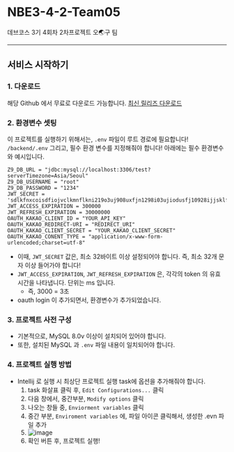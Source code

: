 # NBE3-4-2-Team05
데브코스 3기 4회차 2차프로젝트 오🌏구 팀

---
## 서비스 시작하기
### 1. 다운로드

해당 Github 에서 무료로 다운로드 가능합니다.
[최신 릴리즈 다운로드](https://github.com/prgrms-be-devcourse/NBE3-4-2-team05/archive/refs/heads/main.zip)

### 2. 환경변수 셋팅

이 프로젝트를 실행하기 위해서는, `.env` 파일이 루트 경로에 필요합니다!
`/backend/.env`
그리고, 필수 환경 변수를 지정해줘야 합니다!
아래에는 필수 환경변수와 예시입니다.

```env
Z9_DB_URL = "jdbc:mysql://localhost:3306/test?serverTimezone=Asia/Seoul"
Z9_DB_USERNAME = "root"
Z9_DB_PASSWORD = "1234"
JWT_SECRET = 'sdlkfnxcoisdfiojvclkmnflkni219o3uj908uxfjn1298i03ujiodusfj10928ijjsklfnwe0ijf1io2j3oi1kklasdf'
JWT_ACCESS_EXPIRATION = 300000
JWT_REFRESH_EXPIRATION = 30000000
OAUTH_KAKAO_CLIENT_ID = "YOUR_API_KEY"
OAUTH_KAKAO_REDIRECT-URI = "REDIRECT_URI"
OAUTH_KAKAO_CLIENT_SECRET = "YOUR_KAKAO_CLIENT_SECRET"
OAUTH_KAKAO_CONENT_TYPE = "application/x-www-form-urlencoded;charset=utf-8"
```
- 이때, `JWT_SECRET` 값은, 최소 32바이트 이상 설정되어야 합니다. 즉, 최소 32개 문자 이상 들어가야 합니다!
- `JWT_ACCESS_EXPIRATION`, `JWT_REFRESH_EXPIRATION` 은, 각각의 token 의 유효 시간을 나타냅니다. 단위는 ms 입니다.
  - 즉, 3000 = 3초 
- oauth login 이 추가되면서, 환경변수가 추가되었습니다.

### 3. 프로젝트 사전 구성
- 기본적으로, MySQL 8.0v 이상이 설치되어 있어야 합니다.
- 또한, 설치된 MySQL 과 `.env` 파일 내용이 일치되어야 합니다.

### 4. 프로젝트 실행 방법
- Intellij 로 실행 시 최상단 프로젝트 실행 task에 옵션을 추가해줘야 합니다.
  1. task 화살표 클릭 후, `Edit Configurations...` 클릭
  2. 다음 창에서, 중간부분, `Modify options` 클릭
  3. 나오는 창들 중, `Enviorment variables` 클릭
  4. 중간 부분, `Enviroment variables` 에, 파일 아이콘 클릭해서, 생성한 .evn 파일 추가
  5. ![image](https://github.com/user-attachments/assets/e1b3497a-fc13-473e-92fa-c82ff8ec9cc6)
  6. 확인 버튼 후, 프로젝트 실행!


